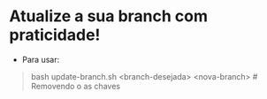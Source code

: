 # Atualize a sua branch com praticidade!

- Para usar:
> bash update-branch.sh \<branch-desejada\> \<nova-branch\> # Removendo o as chaves 
